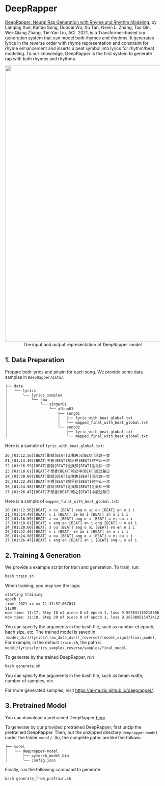 # DeepRapper
[DeepRapper: Neural Rap Generation with Rhyme and Rhythm Modeling](https://arxiv.org/pdf/2107.01875.pdf), by Lanqing Xue, Kaitao Song, Duocai Wu, Xu Tan, Nevin L. Zhang, Tao Qin, Wei-Qiang Zhang, Tie-Yan Liu, ACL 2021, is a Transformer-based rap generation system that can model both rhymes and rhythms. It generates lyrics in the reverse order with rhyme representation and constraint for rhyme enhancement and inserts a beat symbol into lyrics for rhythm/beat modeling. To our knowledge, DeepRapper is the first system to generate rap with both rhymes and rhythms. 

<p align="center"><img src="../img/DeepRapper.PNG" width="900"><br/> The input and output representation of DeepRapper model </p>

## 1. Data Preparation
Prepare both lyrics and pinyin for each song. We provide some data samples in `DeepRapper/data/`.

```bash
├── data
│   └── lyrics
│       └── lyrics_samples
│           └── raw
│               └── singer01
│                   └── album01
│                       ├── song01
│                       │   ├── lyric_with_beat_global.txt
│                       │   └── mapped_final_with_beat_global.txt
│                       └── song02
│                           ├── lyric_with_beat_global.txt
│                           └── mapped_final_with_beat_global.txt
```

Here is a sample of `lyric_with_beat_global.txt`:
```
20_[01:12.56][BEAT]那就[BEAT]让我再沉[BEAT]沦这一世
21_[01:14.49][BEAT]不理[BEAT]解早已[BEAT]经不止一次
22_[01:16.59][BEAT]那就[BEAT]让我孤[BEAT]注最后一掷
23_[01:18.61][BEAT]不想昏[BEAT]暗之中[BEAT]度过每日
24_[01:20.60][BEAT]那就[BEAT]让我再[BEAT]沉沦这一世
25_[01:22.48][BEAT]不理[BEAT]解早已[BEAT]经不止一次
26_[01:24.58][BEAT]那就[BEAT]让我孤[BEAT]注最后一掷
27_[01:26.47][BEAT]不想昏[BEAT]暗之[BEAT]中度过每日
```
Here is a sample of `mapped_final_with_beat_global.txt`:
```
20_[01:12.56][BEAT] a ou [BEAT] ang o ai en [BEAT] en e i i
21_[01:14.49][BEAT] u i [BEAT] ie ao i [BEAT] in u i i i
22_[01:16.59][BEAT] a ou [BEAT] ang o u [BEAT] u ei ou i i
23_[01:18.61][BEAT] u ang en [BEAT] an i ong [BEAT] u o ei i
24_[01:20.60][BEAT] a ou [BEAT] ang o ai [BEAT] en en e i i
25_[01:22.48][BEAT] u i [BEAT] ie ao i [BEAT] in u i i i
26_[01:24.58][BEAT] a ou [BEAT] ang o u [BEAT] u ei ou i i
27_[01:26.47][BEAT] u ang en [BEAT] an i [BEAT] ong u o ei i
```

## 2. Training & Generation
We provide a example script for train and generation.
To train, run:

```bash
bash train.sh
```
When training, you may see the logs:

```bash
starting training
epoch 1
time: 2021-xx-xx 11:17:57.067011
51200
now time: 11:17. Step 10 of piece 0 of epoch 1, loss 9.587631130218506
now time: 11:18. Step 20 of piece 0 of epoch 1, loss 9.187388515472412
```
You can specify the arguments in the bash file, such as number of epoch, bach size, etc. The trained model is saved in `[model_dir]/lyrics/[raw_data_dir][_reverse]/[model_sign]/final_model`. For example, in the default `train.sh`, the path is `model/lyrics/lyrics_samples_reverse/samples/final_model`.

To generate by the trained DeepRapper, run
```bash
bash generate.sh
```
You can specify the arguments in the bash file, such as beam width, number of samples, etc.

For more generated samples, visit https://ai-muzic.github.io/deeprapper/.


## 3. Pretrained Model

You can download a pretrained DeepRapper [here](https://msramllasc.blob.core.windows.net/modelrelease/deeprapper-model.zip).

To generate by our provided pretrained DeepRapper, first unzip the pretrained DeepRapper. Then, put the unzipped directory `deeprapper-model` under the folder `model/`. So, the complete paths are like the follows:

```bash
├── model
│   └── deeprapper-model
│       ├── pytorch_model.bin
│       └── config.json
```

Finally, run the following command to generate:
```bash
bash generate_from_pretrain.sh
```
